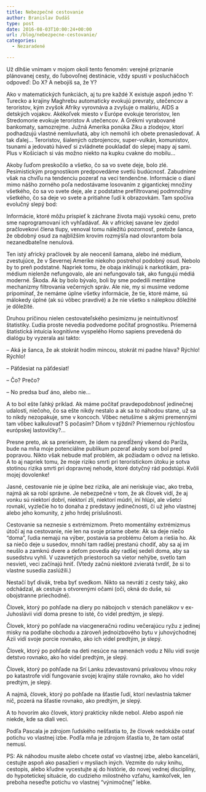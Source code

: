 ```yaml
---
title: Nebezpečné cestovanie
author: Branislav Dudáš
type: post
date: 2016-08-03T10:00:24+00:00
url: /blog/nebezpecne-cestovanie/
categories:
  - Nezaradené

---
```

Už dlhšie vnímam v mojom okolí tento fenomén: verejné priznanie plánovanej cesty, do ľubovoľnej destinácie, vždy spustí v poslucháčoch odpoveď: Do X? A nebojíš sa, že Y?<!--more-->

Ako v matematických funkciách, aj tu pre každé X existuje aspoň jedno Y: Turecko a krajiny Maghrebu automaticky evokujú prevraty, utečencov a teroristov, kým zvyšok Afriky vyrovnáva a zvyšuje o maláriu, AIDS a detských vojakov. Akékoľvek miesto v Európe evokuje teroristov, len Stredomorie evokuje teroristov A utečencov. A Grékmi vyrabované bankomaty, samozrejme. Južná Amerika ponúka Ziku a zlodejov, ktorí podhadzujú vlastné nemluvňatá, aby ich nemohli ich obete prenasledovať. A tak ďalej… Teroristov, šialených ozbrojencov, super-vulkán, komunistov, tsunami a jedovatú háveď si zvládnete poukladať do slepej mapy aj sami. Plus v Košiciach si vás možno niekto na kupku cvakne do mobilu…

Akoby ľuďom preskočilo a všetko, čo sa vo svete deje, bolo zlé. Pesimistickým prognostikom predpovedáme svetlú budúcnosť. Zabudnime však na chvíľu na tendenciu pozerať na veci tendenčne. Informácie o dianí mimo nášho zorného poľa nedostávame losovaním z gigantickej množiny všetkého, čo sa vo svete deje, ale z podstatne prefiltrovanej podmnožiny všetkého, čo sa deje vo svete a pritiahne ľudí k obrazovkám. Tam spočíva evolučný slepý bod:

Informácie, ktoré môžu prispieť k záchrane života majú vysokú cenu, preto sme naprogramovaní ich vyhľadávať. Ak v africkej savane lev zjedol pračlovekovi člena tlupy, venoval tomu náležitú pozornosť, pretože šanca, že obdobný osud za najbližším krovím rozmýšľa nad olovrantom bola nezanedbateľne nenulová.

Ten istý africký pračlovek by ale neocenil šamana, alebo iné médium, zvestujúce, že v Severnej Amerike niekoho postrehol podobný osud. Nebolo by to preň podstatné. Napriek tomu, že obaja inklinujú k narkotikám, pra-médium nielenže nefungovalo, ale ani nefungovalo tak, ako fungujú médiá moderné. Škoda. Ak by bolo bývalo, boli by sme podedili mentálne mechanizmy filtrovania večerných správ. Ale nie, my si musíme vedome pripomínať, že nemáme úplne všetky informácie, že tie, ktoré máme, sú málokedy úplné (ak sú vôbec pravdivé) a že nie všetko s nálepkou dôležité je dôležité.

Druhou príčinou nielen cestovateľského pesimizmu je neintuitívnosť štatistiky. Ľudia proste nevedia podvedome počítať prognostiku. Priemerná štatistická intuícia kognitívne vyspelého Homo sapiens prevedená do dialógu by vyzerala asi takto:

&#8211; Aká je šanca, že ak stokrát hodím mincou, stokrát mi padne hlava? Rýchlo! Rýchlo!
  
&#8211; Päťdesiat na päťdesiat!
  
&#8211; Čo? Prečo?
  
&#8211; No predsa buď áno, alebo nie…

A to bol ešte ľahký príklad. Ak máme počítať pravdepodobnosť jedinečnej udalosti, niečoho, čo sa ešte nikdy nestalo a ak sa to náhodou stane, už sa to nikdy nezopakuje, sme v koncoch. Vôbec netušíme s akými premennými tam vôbec kalkulovať? S počasím? Dňom v týždni? Priemernou rýchlosťou európskej lastovičky?…

Presne preto, ak sa prerieknem, že idem na predĺžený víkend do Paríža, bude na mňa moje potenciálne publikum pozerať akoby som bol pred popravou. Nikto však nebude mať problém, ak požiadam o odvoz na letisko. A to aj napriek tomu, že moje riziko smrti pri teroristickom útoku je sotva stotinou rizika smrti pri dopravnej nehode, ktoré dotyčný rád podstúpi. Kvôli mojej dovolenke!

Jasné, cestovanie nie je úplne bez rizika, ale ani neriskuje viac, ako treba, najmä ak sa robí správne. Je nebezpečné v tom, že ak človek vidí, že aj vonku sú niektorí dobrí, niektorí zlí, niektorí múdri, iní hlúpi, ale všetci rovnakí, vyzlečie ho to donaha z predstavy jedinečnosti, či už jeho vlastnej alebo jeho komunity, z jeho hrdej príslušnosti.

Cestovanie sa neznesie s extrémizmom. Preto momentálny extrémizmus útočí aj na cestovanie, nie len na svoje priame obete: Ak sa deje niečo “doma”, ľudia nemajú na výber, postavia sa problému čelom a riešia ho. Ak sa niečo deje u susedov, mnohí tam radšej prestanú chodiť, aby sa aj im neušlo a zamknú dvere a deťom povedia aby radšej sedeli doma, aby sa susedstvu vyhli. V uzavretých priestoroch sa vietor nehýbe, svetlo tam nesvieti, veci začínajú hniť. (Vtedy začnú niektoré zvieratá tvrdiť, že si to vlastne susedia zaslúžili.)

Nestačí byť divák, treba byť svedkom. Nikto sa nevráti z cesty taký, ako odchádzal, ak cestuje s otvorenými očami (oči, okná do duše, sú obojstranne priechodné).

Človek, ktorý po pohľade na diery po nábojoch v stenách panelákov v ex-Juhoslávii vidí doma presne to isté, čo videl predtým, je slepý.

Človek, ktorý po pohľade na viacgeneračnú rodinu večerajúcu ryžu z jedinej misky na podlahe obchodu a zároveň jednoizbového bytu v juhovýchodnej Ázii vidí svoje porcie rovnako, ako ich videl predtým, je slepý.

Človek, ktorý po pohľade na deti nesúce na ramenách vodu z Nílu vidí svoje detstvo rovnako, ako ho videl predtým, je slepý.

Človek, ktorý po pohľade na Srí Lanku zdevastovanú prívalovou vlnou roky po katastrofe vidí fungovanie svojej krajiny stále rovnako, ako ho videl predtým, je slepý.

A najmä, človek, ktorý po pohľade na šťastie ľudí, ktorí nevlastnia takmer nič, pozerá na šťastie rovnako, ako predtým, je slepý.

A to hovorím ako človek, ktorý prakticky nikde nebol. Alebo aspoň nie niekde, kde sa diali veci.

Podľa Pascala je zdrojom ľudského nešťastia to, že človek nedokáže ostať potichu vo vlastnej izbe. Podľa mňa je zdrojom šťastia to, že tam ostať nemusí.

PS: Ak náhodou musíte alebo chcete ostať vo vlastnej izbe, alebo kancelárii, cestujte aspoň ako pasažieri v mysliach iných. Vezmite do ruky knihu, cestopis, alebo kľudne vycestujte aj do histórie, do novej vednej disciplíny, do hypotetickej situácie, do cudzieho milostného vzťahu, kamkoľvek, len preboha neseďte potichu vo vlastnej “výnimočnej” lebke.